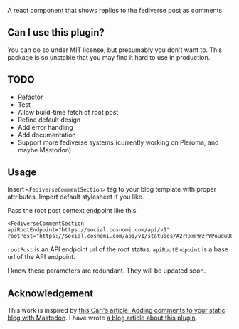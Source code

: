 A react component that shows replies to the fediverse post as comments

## Can I use this plugin?

You can do so under MIT license, but presumably you don't want to.
This package is so unstable that you may find it hard to use in production.

## TODO

- Refactor
- Test
- Allow build-time fetch of root post
- Refine default design
- Add error handling
- Add documentation
- Support more fediverse systems (currently working on Pleroma, and maybe Mastodon)

## Usage

Insert `<FediverseCommentSection>` tag to your blog template with proper attributes. Import default stylesheet if you like.

<!-- (1) If you want to specify the root post url expilcitly (recommended) -->
Pass the root post context endpoint like this.
```
<FediverseCommentSection apiRootEndpoint="https://social.cosnomi.com/api/v1" rootPost="https://social.cosnomi.com/api/v1/statuses/A2rRxmPWzrYPouduO8">
```
`rootPost` is an API endpoint url of the root status.
`apiRootEndpoint` is a base url of the API endpoint.

I know these parameters are redundant. They will be updated soon.

## Acknowledgement

This work is inspired by [this Carl's article: Adding comments to your static blog with Mastodon](https://carlschwan.eu/2020/12/29/adding-comments-to-your-static-blog-with-mastodon/).
I have wrote [a blog article about this plugin](https://blog.cosnomi.com/posts/fedi-comment/).

